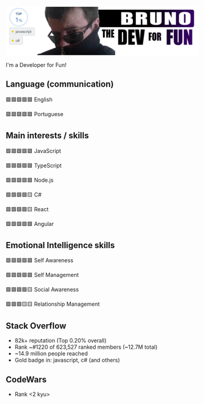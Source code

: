 ![dev-for-fun](images/logo-dev-for-fun.png)

I'm a Developer for Fun!

## Language (communication)

🟩🟩🟩🟩🟩 English

🟩🟩🟩🟩🟩 Portuguese

## Main interests / skills

🟩🟩🟩🟩🟩 JavaScript

🟩🟩🟩🟩🟩 TypeScript

🟩🟩🟩🟩🟩 Node.js

🟩🟩🟩🟩🟨 C#

🟩🟩🟩🟩🟨 React

🟩🟩🟩🟩🟩 Angular

## Emotional Intelligence skills

🟩🟩🟩🟩🟩 Self Awareness

🟩🟩🟩🟩🟩 Self Management

🟩🟩🟩🟩🟨 Social Awareness

🟩🟩🟩🟨🟨 Relationship Management

## Stack Overflow

- 82k+ reputation (Top 0.20% overall)
- Rank ~#1220 of 623,527 ranked members (~12.7M total)
- ~14.9 million people reached
- Gold badge in: javascript, c# (and others)

## CodeWars

- Rank <2 kyu>
